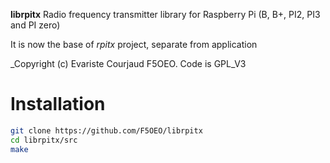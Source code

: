 **librpitx** Radio frequency transmitter library for Raspberry Pi (B, B+, PI2, PI3 and PI zero)

It is now the base of *rpitx* project, separate from application

_Copyright (c) Evariste Courjaud F5OEO. Code is GPL_V3

# Installation

```sh
git clone https://github.com/F5OEO/librpitx
cd librpitx/src
make
```
